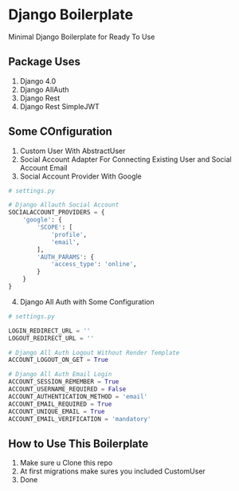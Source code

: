# Django Boilerplate 

Minimal Django Boilerplate for Ready To Use

## Package Uses 

1. Django 4.0 
2. Django AllAuth
3. Django Rest 
4. Django Rest SimpleJWT

## Some COnfiguration 

1. Custom User With AbstractUser 
2. Social Account Adapter For Connecting Existing User and Social Account Email
3. Social Account Provider With Google

```python
# settings.py

# Django Allauth Social Account
SOCIALACCOUNT_PROVIDERS = {
    'google': {
        'SCOPE': [
            'profile',
            'email',
        ],
        'AUTH_PARAMS': {
            'access_type': 'online',
        }
    }
}
```


4. Django All Auth with Some Configuration 

```python
# settings.py

LOGIN_REDIRECT_URL = ''
LOGOUT_REDIRECT_URL = ''

# Django All Auth Logout Without Render Template
ACCOUNT_LOGOUT_ON_GET = True 

# Django All Auth Email Login
ACCOUNT_SESSION_REMEMBER = True
ACCOUNT_USERNAME_REQUIRED = False
ACCOUNT_AUTHENTICATION_METHOD = 'email'
ACCOUNT_EMAIL_REQUIRED = True
ACCOUNT_UNIQUE_EMAIL = True
ACCOUNT_EMAIL_VERIFICATION = 'mandatory'
```

## How to Use This Boilerplate

1. Make sure u Clone this repo
2. At first migrations make sures you included CustomUser
3. Done 
